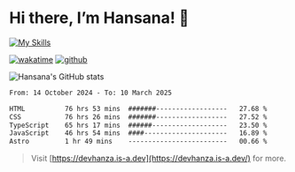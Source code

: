 # Hi there, I’m Hansana! 👋

[![My Skills](https://skillicons.dev/icons?i=js,ts,react,angular,nodejs,py,wordpress)](https://hansana.is-a.dev)

[![wakatime](https://wakatime.com/badge/user/cf3817f9-1dca-4dc8-876a-c4ae6f6942cc.svg)](https://wakatime.com/@cf3817f9-1dca-4dc8-876a-c4ae6f6942cc)
[![github](https://img.shields.io/github/followers/DevHanza?logo=github&style=plastic)](https://github.com/DevHanza?tab=followers)

![Hansana's GitHub stats](https://github-readme-stats.vercel.app/api?username=DevHanza\&hide=issues\&show_icons=true&theme=dark)

<!--START_SECTION:waka-->

```txt
From: 14 October 2024 - To: 10 March 2025

HTML          76 hrs 53 mins  #######------------------   27.68 %
CSS           76 hrs 26 mins  #######------------------   27.52 %
TypeScript    65 hrs 17 mins  ######-------------------   23.50 %
JavaScript    46 hrs 54 mins  ####---------------------   16.89 %
Astro         1 hr 49 mins    -------------------------   00.66 %
```

<!--END_SECTION:waka-->

> Visit [https://devhanza.is-a.dev](https://devhanza.is-a.dev/) for more.
